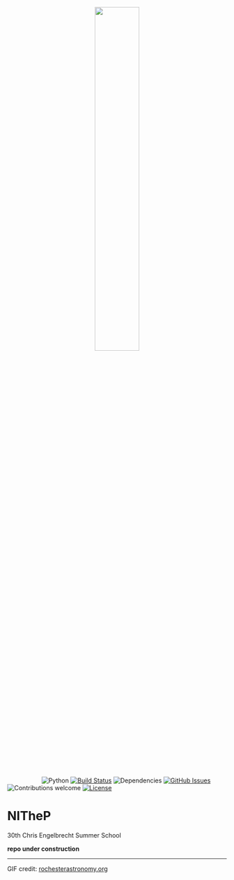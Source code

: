 

<p align="center"><img width=45% src="https://github.com/as595/NITheP/blob/master/media/Radiotelescope-dishanimated.gif"></p>

&nbsp;&nbsp;&nbsp;&nbsp;&nbsp;&nbsp;&nbsp;&nbsp;&nbsp;&nbsp;&nbsp;&nbsp;&nbsp;&nbsp;&nbsp;&nbsp;&nbsp;&nbsp;&nbsp;
![Python](https://img.shields.io/badge/python-v3.6+-blue.svg)
[![Build Status](https://travis-ci.org/as595/NITheP.svg?branch=master)](https://travis-ci.org/as595/NITheP)
![Dependencies](https://img.shields.io/badge/dependencies-up%20to%20date-brightgreen.svg)
[![GitHub Issues](https://img.shields.io/github/issues/as595/NITheP.svg)](https://github.com/as595/NITheP/issues)
![Contributions welcome](https://img.shields.io/badge/contributions-welcome-orange.svg)
[![License](https://img.shields.io/cran/l/devtools.svg)](https://opensource.org/licenses/gpl-license)


# NITheP
30th Chris Engelbrecht Summer School

**repo under construction**

-----

GIF credit: <a href="http://www.rochesterastronomy.org/radio-astronomy/radiotelescope-dishanimated/" target="_blank">rochesterastronomy.org</a>
